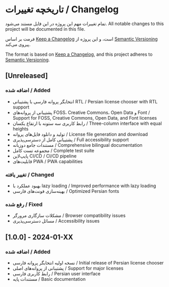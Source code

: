 # تاریخچه تغییرات / Changelog

تمام تغییرات مهم این پروژه در این فایل مستند می‌شود.
All notable changes to this project will be documented in this file.

فرمت بر اساس [Keep a Changelog](https://keepachangelog.com/en/1.0.0/) است،
و این پروژه از [Semantic Versioning](https://semver.org/spec/v2.0.0.html) پیروی می‌کند.

The format is based on [Keep a Changelog](https://keepachangelog.com/en/1.0.0/),
and this project adheres to [Semantic Versioning](https://semver.org/spec/v2.0.0.html).

## [Unreleased]

### اضافه شده / Added
- انتخابگر پروانه فارسی با پشتیبانی RTL / Persian license chooser with RTL support
- پشتیبانی از پروانه‌های FOSS، Creative Commons، Open Data و Font / Support for FOSS, Creative Commons, Open Data, and Font licenses
- رابط کاربری سه ستونه با ارتفاع یکسان / Three-column interface with equal heights
- تولید و دانلود فایل‌های پروانه / License file generation and download
- پشتیبانی کامل از دسترسی‌پذیری / Full accessibility support
- مستندات جامع دوزبانه / Comprehensive bilingual documentation
- مجموعه تست کامل / Complete test suite
- پایپ‌لاین CI/CD / CI/CD pipeline
- قابلیت‌های PWA / PWA capabilities

### تغییر یافته / Changed
- بهبود عملکرد با lazy loading / Improved performance with lazy loading
- بهینه‌سازی فونت‌های فارسی / Optimized Persian fonts

### رفع شده / Fixed
- مشکلات سازگاری مرورگر / Browser compatibility issues
- مسائل دسترسی‌پذیری / Accessibility issues

## [1.0.0] - 2024-01-XX

### اضافه شده / Added
- نسخه اولیه انتخابگر پروانه فارسی / Initial release of Persian license chooser
- پشتیبانی از پروانه‌های اصلی / Support for major licenses
- رابط کاربری فارسی / Persian user interface
- مستندات پایه / Basic documentation
